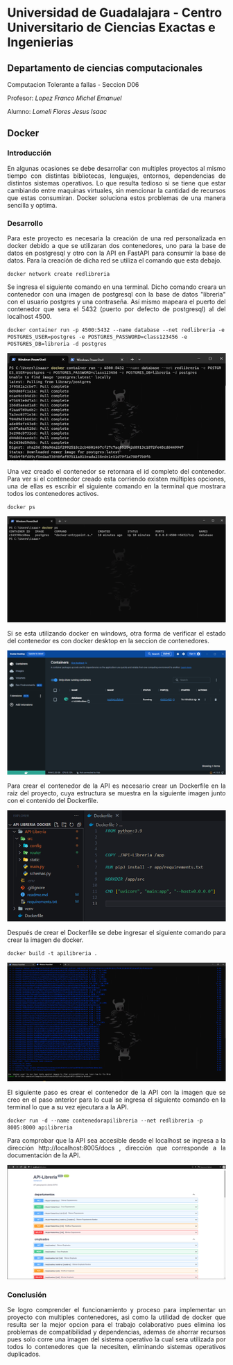 # Universidad de Guadalajara - Centro Universitario de Ciencias Exactas e Ingenierias
## Departamento de ciencias computacionales
Computacion Tolerante a fallas - Seccion D06

Profesor: *Lopez Franco Michel Emanuel*

Alumno: *Lomeli Flores Jesus Isaac*

## Docker

### Introducción

<p align="justify">
 En algunas ocasiones se debe desarrollar con multiples proyectos al mismo tiempo con distintas bibliotecas, lenguajes, entornos, dependencias de distintos sistemas
  operativos. Lo que resulta tedioso si se tiene que estar cambiando entre maquinas virtuales, sin mencionar la cantidad de recursos que estas consumiran. Docker
  soluciona estos problemas de una manera sencilla y optima.
</p>

### Desarrollo

<p align="justify">
  Para este proyecto es necesaria la creación de una red personalizada en docker debido a que se utilizaran dos contenedores, uno para la base de datos en postgresql y otro con la API en FastAPI para consumir la base de datos. Para la creación de dicha red se utiliza el comando que esta debajo.
</p>


```
docker network create redlibreria
```


<p align="justify">
Se ingresa el siguiente comando en una terminal. Dicho comando creara un contenedor con una imagen de postgresql con la base de datos "libreria" con el usuario postgres y una contraseña. Así mismo mapeara el puerto del contenedor que sera el 5432 (puerto por defecto de postgresql) al del localhost 4500.
</p>

```
docker container run -p 4500:5432 --name database --net redlibreria -e POSTGRES_USER=postgres -e POSTGRES_PASSWORD=class123456 -e POSTGRES_DB=libreria -d postgres
```
![Contenedor de la base de datos](/Imagenes/20230320215135.png)


<p align="justify">
Una vez creado el contenedor se retornara el id completo del contenedor. Para ver si el contenedor creado esta corriendo existen múltiples opciones, una de ellas es escribir el siguiente comando en la terminal que mostrara todos los contenedores activos.
</p>

```
docker ps
```

![Estado en consola](/Imagenes/20230320184814.png)

<p align="justify">
Si se esta utilizando docker en windows, otra forma de verificar el estado del contenedor es con docker desktop en la seccion de contenedores.
</p>

![Estado en Docker Desktop](/Imagenes/20230320185336.png)

<p align="justify">
Para crear el contenedor de la API es necesario crear un Dockerfile en la raiz del proyecto, cuya estructura se muestra en la siguiente imagen junto con el contenido del Dockerfile.
</p>

![Estructura y dockerfile](/Imagenes/20230320215311.png)


<p align="justify">
Después de crear el Dockerfile se debe ingresar el siguiente comando para crear la imagen de docker.
</p>

```
docker build -t apilibreria .
```

![Creación de la imagen](/Imagenes/20230320194055.png)

<p align="justify">
El siguiente paso es crear el contenedor de la API con la imagen que se creo en el paso anterior para lo cual se ingresa el siguiente comando en la terminal lo que a su vez ejecutara a la API.
</p>


```
docker run -d --name contenedorapilibreria --net redlibreria -p 8005:8000 apilibreria
```

<p align="justify">
Para comprobar que la API sea accesible desde el localhost se ingresa a la dirección http://localhost:8005/docs , dirección que corresponde a la documentación de la API.
</p>

![Documentacion de la API](/Imagenes/20230320215753.png)

### Conclusión

<p align="justify">
Se logro comprender el funcionamiento y proceso para implementar un proyecto con multiples contenedores, asi como la utilidad de docker que resulta ser la mejor opcion
  para el trabajo colaborativo pues elimina los problemas de compatibilidad y dependencias, ademas de ahorrar recursos pues solo corre una imagen del sistema operativo
  la cual sera utilizada por todos lo contenedores que la necesiten, eliminando sistemas operativos duplicados.
</p>



